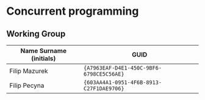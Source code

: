 # Concurrent programming

## Working Group

| Name Surname (initials) | GUID                                     |
| ----------------------- | ---------------------------------------- |
| Filip Mazurek           | `{A7963EAF-D4E1-450C-9BF6-6798CE5C56AE}` |
| Filip Pecyna            | `{603AA4A1-0951-4F6B-8913-C27F1DAE9706}` |
